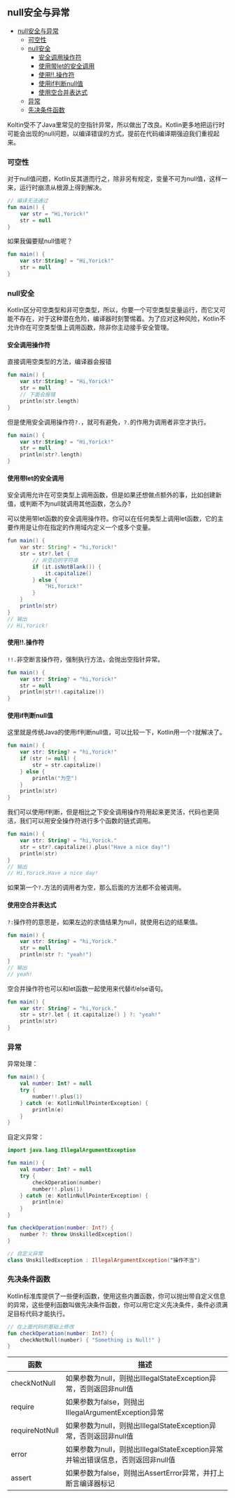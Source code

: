 ## null安全与异常

- [null安全与异常](#null安全与异常)
  - [可空性](#可空性)
  - [null安全](#null安全)
    - [安全调用操作符](#安全调用操作符)
    - [使用带let的安全调用](#使用带let的安全调用)
    - [使用!!.操作符](#使用操作符)
    - [使用if判断null值](#使用if判断null值)
    - [使用空合并表达式](#使用空合并表达式)
  - [异常](#异常)
  - [先决条件函数](#先决条件函数)

Koltin受不了Java里常见的空指针异常，所以做出了改良。Kotlin更多地把运行时可能会出现的null问题，以编译错误的方式，提前在代码编译期强迫我们重视起来。

### 可空性

对于null值问题，Kotlin反其道而行之，除非另有规定，变量不可为null值，这样一来，运行时崩溃从根源上得到解决。
```kotlin
// 编译无法通过
fun main() {
    var str = "Hi,Yorick!"
    str = null
}
```
如果我偏要赋null值呢？
```kotlin
fun main() {
    var str:String? = "Hi,Yorick!"
    str = null
}
```

<!-- ### Kotlin的null类型

### 编译时间与运行时间 -->

### null安全

Kotlin区分可空类型和非可空类型，所以，你要一个可空类型变量运行，而它又可能不存在，对于这种潜在危险，编译器时刻警惕着。为了应对这种风险，Kotlin不允许你在可空类型值上调用函数，除非你主动接手安全管理。

#### 安全调用操作符

直接调用空类型的方法，编译器会报错
```Kotlin
fun main() {
    var str:String? = "Hi,Yorick!"
    str = null
    // 下面会报错
    println(str.length)
}
```
但是使用安全调用操作符`?.`，就可有避免，`?.`的作用为调用者非空才执行。
```Kotlin
fun main() {
    var str:String? = "Hi,Yorick!"
    str = null
    println(str?.length)
}
```

#### 使用带let的安全调用

安全调用允许在可空类型上调用函数，但是如果还想做点额外的事，比如创建新值，或判断不为null就调用其他函数，怎么办?

可以使用带let函数的安全调用操作符。你可以在任何类型上调用let函数，它的主要作用是让你在指定的作用域内定义一个或多个变量。
```java
fun main() {
    var str: String? = "hi,Yorick!"
    str = str?.let {
        // 非空白的字符串
        if (it.isNotBlank()) {
            it.capitalize()
        } else {
            "Hi,Yorick!"
        }
    }
    println(str)
}
// 输出
// Hi,Yorick!
```

#### 使用!!.操作符

`!!.`非空断言操作符，强制执行方法，会抛出空指针异常。
```kotlin
fun main() {
    var str: String? = "hi,Yorick!"
    str = null
    println(str!!.capitalize())
}
```

#### 使用if判断null值
这里就是传统Java的使用if判断null值，可以比较一下，Kotlin用一个`?`就解决了。
```kotlin
fun main() {
    var str: String? = "hi,Yorick!"
    if (str != null) {
        str = str.capitalize()
    } else {
        println("为空")
    }
    println(str)
}
```
我们可以使用if判断，但是相比之下安全调用操作符用起来更灵活，代码也更简洁，我们可以用安全操作符进行多个函数的链式调用。

```kotlin
fun main() {
    var str: String? = "hi,Yorick."
    str = str?.capitalize().plus("Have a nice day!")
    println(str)
}
// 输出
// Hi,Yorick.Have a nice day!
```
如果第一个`?.`方法的调用者为空，那么后面的方法都不会被调用。
#### 使用空合并表达式

`?:`操作符的意思是，如果左边的求值结果为null，就使用右边的结果值。

```kotlin
fun main() {
    var str: String? = "hi,Yorick."
    str = null
    println(str ?: "yeah!")
}
// 输出
// yeah!
```
空合并操作符也可以和let函数一起使用来代替if/else语句。
```kotlin
fun main() {
    var str: String? = "hi,Yorick."
    str = str?.let { it.capitalize() } ?: "yeah!"
    println(str)
}
```

### 异常

异常处理：
```kotlin
fun main() {
    val number: Int? = null
    try {
        number!!.plus(1)
    } catch (e: KotlinNullPointerException) {
        println(e)
    }
}
```
自定义异常：
```kotlin
import java.lang.IllegalArgumentException

fun main() {
    val number: Int? = null
    try {
        checkOperation(number)
        number!!.plus(1)
    } catch (e: KotlinNullPointerException) {
        println(e)
    }
}

fun checkOperation(number: Int?) {
    number ?: throw UnskilledException()
}

// 自定义异常
class UnskilledException : IllegalArgumentException("操作不当")
```

### 先决条件函数

Kotlin标准库提供了一些便利函数，使用这些内置函数，你可以抛出带自定义信息的异常，这些便利函数叫做先决条件函数，你可以用它定义先决条件，条件必须满足目标代码才能执行。

```kotlin
// 在上面代码的基础上修改
fun checkOperation(number: Int?) {
    checkNotNull(number) { "Something is Null!" }
}
```

| 函数           | 描述                                                                          |
| -------------- | ----------------------------------------------------------------------------- |
| checkNotNull   | 如果参数为null，则抛出IllegalStateException异常，否则返回非null值              |
| require        | 如果参数为false，则抛出IllegalArgumentException异常                           |
| requireNotNull | 如果参数为null，则抛出IllegalStateException异常，否则返回非null值              |
| error          | 如果参数为null，则抛出IllegalStateException异常并输出错误信息，否则返回非null值 |
| assert         | 如果参数为false，则抛出AssertError异常，并打上断言编译器标记                  |

<!-- ### 已检查异常和未检查异常

### 可空性如何保证 -->
